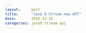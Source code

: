 ```yaml
---
layout:     post
title:      "Java 9 Stream new API"
date:       2016-12-20
categories: java9 stream api
---
```

